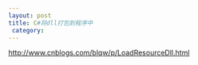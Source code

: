 ```yaml
---
layout: post
title: C#将dll打包到程序中 
 category:  
---
```

http://www.cnblogs.com/blqw/p/LoadResourceDll.html
